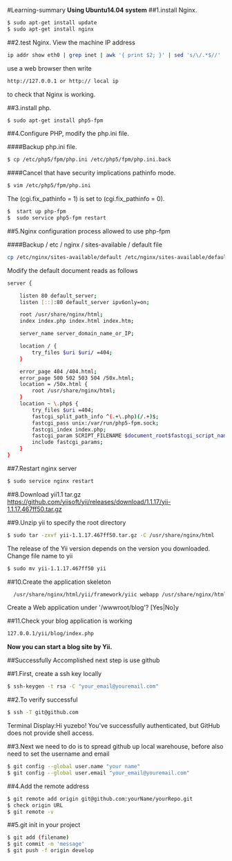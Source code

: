 #Learning-summary
**Using Ubuntu14.04 system**
##1.install Nginx.
```bash
$ sudo apt-get install update
$ sudo apt-get install nginx
```
##2.test Nginx.
View the machine IP address
```bash
ip addr show eth0 | grep inet | awk '{ print $2; }' | sed 's/\/.*$//'
```
use a web browser then write 
```bash
http://127.0.0.1 or http:// local ip
```
to check that Nginx is working.

##3.install php.
```bash
$ sudo apt-get install php5-fpm
```

##4.Configure PHP, modify the php.ini file.

####Backup php.ini file.
```bash
$ cp /etc/php5/fpm/php.ini /etc/php5/fpm/php.ini.back
```
####Cancel that have security implications pathinfo mode.
```bash
$ vim /etc/php5/fpm/php.ini
```
The (cgi.fix_pathinfo = 1) is set to (cgi.fix_pathinfo = 0).
```bash
$  start up php-fpm
$  sudo service php5-fpm restart
```
##5.Nginx configuration process allowed to use php-fpm

####Backup / etc / nginx / sites-available / default file
```bash
cp /etc/nginx/sites-available/default /etc/nginx/sites-available/default.back
```
Modify the default document reads as follows
```bash
server {

    listen 80 default_server;
    listen [::]:80 default_server ipv6only=on;

    root /usr/share/nginx/html;
    index index.php index.html index.htm;

    server_name server_domain_name_or_IP;

    location / {
        try_files $uri $uri/ =404;
    }

    error_page 404 /404.html;
    error_page 500 502 503 504 /50x.html;
    location = /50x.html {
        root /usr/share/nginx/html;
    }	
    location ~ \.php$ {
        try_files $uri =404;
        fastcgi_split_path_info ^(.+\.php)(/.+)$;
        fastcgi_pass unix:/var/run/php5-fpm.sock;
        fastcgi_index index.php;
        fastcgi_param SCRIPT_FILENAME $document_root$fastcgi_script_name;
        include fastcgi_params;
    }
}
```
##7.Restart nginx server
```bash
$ sudo service nginx restart
```
##8.Download yii1.1 tar.gz
https://github.com/yiisoft/yii/releases/download/1.1.17/yii-1.1.17.467ff50.tar.gz

##9.Unzip yii to specify the root directory
```bash
$ sudo tar -zxvf yii-1.1.17.467ff50.tar.gz -C /usr/share/nginx/html
```
The release of the Yii version depends on the version you downloaded.
Change file name to yii
```bash
$ sudo mv yii-1.1.17.467ff50 yii
```

##10.Create the application skeleton
```bash
  /usr/share/nginx/html/yii/framework/yiic webapp /usr/share/nginx/html/blog
```
Create a Web application under '/wwwroot/blog'? [Yes|No]y

##11.Check your blog application is working
```bash
127.0.0.1/yii/blog/index.php
```

**Now you can start a blog site by Yii.**

##Successfully Accomplished next step is use github

##1.First, create a ssh key locally
```bash
$ ssh-keygen -t rsa -C "your_email@youremail.com"
```
##2.To verify successful
```bash
$ ssh -T git@github.com
```
Terminal Display:Hi yuzebo! You've successfully authenticated, but GitHub does not provide shell access.

##3.Next we need to do is to spread github up local warehouse, before also need to set the username and email
```bash
$ git config --global user.name "your name"
$ git config --global user.email "your_email@youremail.com"
```	
##4.Add the remote address
```bash 
$ git remote add origin git@github.com:yourName/yourRepo.git
$ check origin URL
$ git remote -v 
```
##5.git init in your project
```bash
$ git add (filename)
$ git commit -m 'message'
$ git push -f origin develop
```



